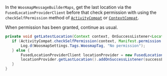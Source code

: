 In the `WoosmapMessageBuilderMaps`, get the last location via the `FusedLocationProviderClient` before that check permission with using the `checkSelfPermission` method of [`ActivityCompat`](https://developer.android.com/reference/android/support/v4/app/ActivityCompat.html) or [`ContextCompat`](https://developer.android.com/reference/android/support/v4/content/ContextCompat.html).

When permission has been granted, continue as usual.

 ```java
private void getLatestLocation(Context context, OnSuccessListener<Location> successListener) {
    if (ActivityCompat.checkSelfPermission(context, Manifest.permission.ACCESS_FINE_LOCATION) != PackageManager.PERMISSION_GRANTED && ActivityCompat.checkSelfPermission(context, Manifest.permission.ACCESS_COARSE_LOCATION) != PackageManager.PERMISSION_GRANTED) {
        Log.d(WoosmapSettings.Tags.WoosmapTag, "No permission");
    } else {
        FusedLocationProviderClient locationProvider = new FusedLocationProviderClient(context);
        locationProvider.getLastLocation().addOnSuccessListener(successListener);
    }
}
 ```
